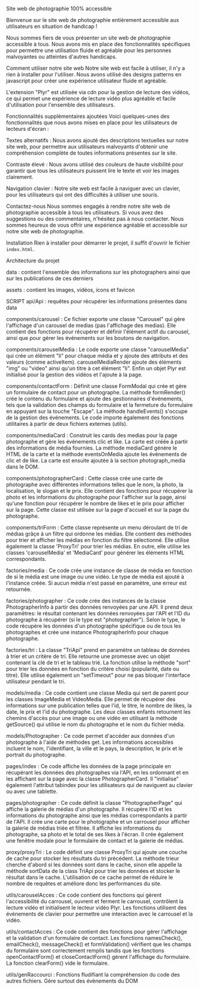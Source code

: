 Site web de photographie 100% accessible

Bienvenue sur le site web de photographie entièrement accessible aux utilisateurs en situation de handicap !

Nous sommes fiers de vous présenter un site web de photographie accessible à tous. Nous avons mis en place des fonctionnalités spécifiques pour permettre une utilisation fluide et agréable pour les personnes malvoyantes ou atteintes d'autres handicaps.

Comment utiliser notre site web
Notre site web est facile à utiliser, il n'y a rien à installer pour l'utiliser. Nous avons utilisé des designs patterns en javascript pour créer une expérience utilisateur fluide et agréable.

L'extension "Plyr" est utilisée via cdn pour la gestion de lecture des vidéos, ce qui permet une expérience de lecture vidéo plus agréable et facile  d'utilisation pour l'ensemble des utilisateurs.

Fonctionnalités supplémentaires ajoutées
Voici quelques-unes des fonctionnalités que nous avons mises en place pour les utilisateurs de lecteurs d'écran :

Textes alternatifs : Nous avons ajouté des descriptions textuelles sur notre site web, pour permettre aux utilisateurs malvoyants d'obtenir une compréhension complète de toutes informations présentes sur le site.

Contraste élevé : Nous avons utilisé des couleurs de haute visibilité pour garantir que tous les utilisateurs puissent lire le texte et voir les images clairement.

Navigation clavier : Notre site web est facile à naviguer avec un clavier, pour les utilisateurs qui ont des difficultés à utiliser une souris.

Contactez-nous
Nous sommes engagés à rendre notre site web de photographie accessible à tous les utilisateurs. Si vous avez des suggestions ou des commentaires, n'hésitez pas à nous contacter. Nous sommes heureux de vous offrir une expérience agréable et accessible sur notre site web de photographie.

Installation
Rien à installer pour démarrer le projet, il suffit d'ouvrir le fichier `index.html`.

Architecture du projet

data : contient l'ensemble des informations sur les photographers ainsi que sur les publications de ces derniers

assets : contient les images, vidéos, icons et favicon

SCRIPT
api/Api : requêtes pour récupérer les informations présentes dans data

components/carousel : Ce fichier exporte une classe "Carousel" qui gère l'affichage d'un carousel de medias (pas l'affichage des medias). Elle contient des fonctions pour récupérer et définir l'élément actif du carousel, ainsi que pour gérer les événements sur les boutons de navigation.

components/carouselMedia : Le code exporte une classe "carouselMedia" qui crée un élément "li" pour chaque média et y ajoute des attributs et des valeurs (comme activeItem). carouselMediaRender ajoute des éléments "img" ou "video" ainsi qu'un titre à cet élément "li". Enfin un objet Plyr est initialisé pour la gestion des vidéos et l'ajoute à la page.

components/contactForm : Définit une classe FormModal qui crée et gère un formulaire de contact pour un photographe. La méthode formRender() crée le contenu du formulaire et ajoute des gestionnaires d'événements, tels que la validation des champs du formulaire et la fermeture du formulaire en appuyant sur la touche "Escape". La méthode handleEvents() s'occupe de la gestion des événements. Le code importe également des fonctions utilitaires à partir de deux fichiers externes (utils).

components/mediaCard : Construit les cards des medias pour la page photographe et gère les événements clic et like. La carte est créée à partir des informations de média fournies. La méthode mediaCard génère le HTML de la carte et la méthode eventsOnMedia ajoute les événements de clic et de like. La carte est ensuite ajoutée à la section photograph_media dans le DOM.

components/photographerCard : Cette classe crée une carte de photographe avec différentes informations telles que le nom, la photo, la localisation, le slogan et le prix. Elle contient des fonctions pour récupérer la photo et les informations du photographe pour l'afficher sur la page, ainsi qu'une fonction pour récupérer le nombre de likes et le prix pour afficher sur la page. Cette classe est utilisée sur la page d'accueil et sur la page du photographe.

components/triForm : Cette classe représente un menu déroulant de tri de médias grâçe à un filtre qui ordonne les médias. Elle contient des méthodes pour trier et afficher les médias en fonction du filtre sélectionné. Elle utilise également la classe 'ProxyTri' pour trier les médias. En outre, elle utilise les classes 'carouselMedia' et 'MediaCard' pour générer les éléments HTML correspondants.

factories/media : Ce code crée une instance de classe de média en fonction de si le média est une image ou une vidéo. Le type de média est ajouté à l'instance créée. Si aucun média n'est passé en paramètre, une erreur est retournée.

factories/photographer : Ce code crée des instances de la classe PhotographerInfo à partir des données renvoyées par une API. Il prend deux paramètres: le résultat contenant les données renvoyées par l'API et l'ID du photographe à récupérer (si le type est "photographer"). Selon le type, le code récupère les données d'un photographe spécifique ou de tous les photographes et crée une instance PhotographerInfo pour chaque photographe.

factories/tri : La classe "TriApi" prend en paramètre un tableau de données à trier et un critère de tri. Elle retourne une promesse avec un objet contenant la clé de tri et le tableau trié. La fonction utilise la méthode "sort" pour trier les données en fonction du critère choisi (popularité, date ou titre). Elle utilise également un "setTimeout" pour ne pas bloquer l'interface utilisateur pendant le tri.

models/media : Ce code contient une classe Media qui sert de parent pour les classes ImageMedia et VideoMedia. Elle permet de récupérer des informations sur une publication telles que l'id, le titre, le nombre de likes, la date, le prix et l'id du photographe. Les deux classes enfants retournent les chemins d'accès pour une image ou une vidéo en utilisant la méthode getSource() qui utilise le nom du photographe et le nom du fichier média.

models/Photographer : Ce code permet d'accéder aux données d'un photographe à l'aide de méthodes get. Les informations accessibles incluent le nom, l'identifiant, la ville et le pays, la description, le prix et le portrait du photographe.

pages/index : Ce code affiche les données de la page principale en récupérant les données des photographes via l'API, en les ordonnant et en les affichant sur la page avec la classe PhotographerCard. Il "initialise" également l'attribut tabindex pour les utilisateurs qui de naviguent au clavier ou avec une tablette.

pages/photographer : Ce code définit la classe "PhotographerPage" qui affiche la galerie de médias d'un photographe. Il récupère l'ID et les informations du photographe ainsi que les médias correspondants à partir de l'API. Il crée une carte pour le photographe et un carrousel pour afficher la galerie de médias triée et filtrée. Il affiche les informations du photographe, sa photo et le total de ses likes à l'écran. Il crée également une fenêtre modale pour le formulaire de contact et la galerie de médias.

proxy/proxyTri : Le code définit une classe ProxyTri qui ajoute une couche de cache pour stocker les résultats du tri précédent. La méthode trieur cherche d'abord si les données sont dans le cache, sinon elle appelle la méthode sortData de la class TriApi pour trier les données et stocker le résultat dans le cache. L'utilisation de ce cache permet de réduire le nombre de requêtes et améliore donc les performances du site.

utils/carouselAcces : Ce code contient des fonctions qui gèrent l'accessibilité du carrousel, ouvrent et ferment le carrousel, contrôlent la lecture vidéo et initialisent le lecteur vidéo Plyr. Les fonctions utilisent des événements de clavier pour permettre une interaction avec le carrousel et la vidéo.

utils/contactAcces : Ce code contient des fonctions pour gérer l'affichage et la validation d'un formulaire de contact. Les fonctions namesCheck(), emailCheck(), messageCheck() et formValidation() vérifient que les champs du formulaire sont correctement remplis tandis que les fonctions openContactForm() et closeContactForm() gèrent l'affichage du formulaire. La fonction clearForm() vide le formulaire.

utils/genRaccourci : Fonctions fludifiant la compréhension du code des autres fichiers. Gère surtout des évènements du DOM
